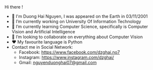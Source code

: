 Hi there !
- 👋 I'm Duong Hai Nguyen, I was appeared on the Earth in 03/11/2001
- 🔭 I’m currently working on University Of Information Technology
- 🌱 I’m currently learning Computer Science, specifically is Computer Vision and Artificial Intelligence
- 👯 I’m looking to collaborate on everything about Computer Vision
- ❤ My favourite language is Python 
- Contact me in Social Network:
    + Facebook: https://www.facebook.com/dzghai.no7
    + Instagram: https://www.instagram.com/dzghai/
    + Gmail: nguyenduonghai07@gmail.com
